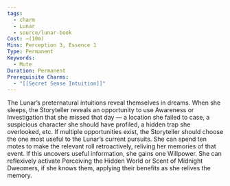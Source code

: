 ```yaml
---
tags:
  - charm
  - Lunar
  - source/lunar-book
Cost: —(10m)
Mins: Perception 3, Essence 1
Type: Permanent
Keywords:
  - Mute
Duration: Permanent
Prerequisite Charms:
  - "[[Secret Sense Intuition]]"
---
```

The Lunar’s preternatural intuitions reveal themselves in dreams. When she sleeps, the Storyteller reveals an opportunity to use Awareness or Investigation that she missed that day — a location she failed to case, a suspicious character she should have profiled, a hidden trap she overlooked, etc. If multiple opportunities exist, the Storyteller should choose the one most useful to the Lunar’s current pursuits. She can spend ten motes to make the relevant roll retroactively, reliving her memories of that event. If this uncovers useful information, she gains one Willpower. She can reflexively activate Perceiving the Hidden World or Scent of Midnight Dweomers, if she knows them, applying their benefits as she relives the memory.